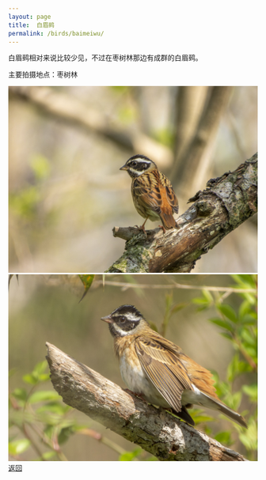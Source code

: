 ```yaml
---
layout: page
title: 	白眉鹀
permalink: /birds/baimeiwu/
---
```

白眉鹀相对来说比较少见，不过在枣树林那边有成群的白眉鹀。

主要拍摄地点：枣树林

![](../picture/白眉鹀/DSCN8301-NRW_DxO_DeepPRIME.jpg)
![](../picture/白眉鹀/DSCN8310-NRW_DxO_DeepPRIME.jpg)
[返回](../../)
